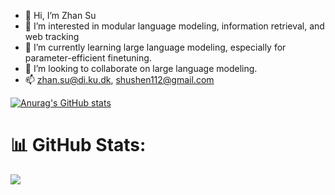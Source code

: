 - 👋 Hi, I’m Zhan Su
- 👀 I’m interested in modular language modeling, information retrieval, and web tracking 
- 🌱 I’m currently learning large language modeling, especially for parameter-efficient finetuning. 
- 💞️ I’m looking to collaborate on large language modeling. 
- 📫 zhan.su@di.ku.dk, shushen112@gmail.com

[![Anurag's GitHub stats](https://github-readme-stats.vercel.app/api?username=shuishen112)](https://github.com/anuraghazra/github-readme-stats)

# 📊 GitHub Stats:
![](https://github-readme-streak-stats.herokuapp.com/?user=shuishen112&theme=radical&hide_border=false)<br/>

<!---
shuishen112/shuishen112 is a ✨ special ✨ repository because its `README.md` (this file) appears on your GitHub profile.
You can click the Preview link to take a look at your changes.
--->
